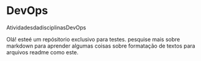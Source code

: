 # DevOps
AtividadesdadisciplinasDevOps

Olá! esteé um repósitorio exclusivo para testes. pesquise mais sobre markdown para aprender algumas coisas sobre formatação de textos para arquivos readme como este.